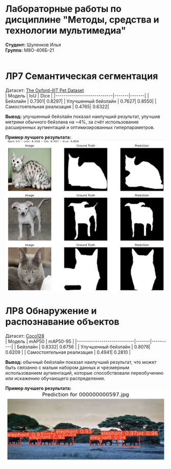 # Лабораторные работы по дисциплине "Методы, средства и технологии мультимедиа"
**Студент:** Шуленков Илья <br/>
**Группа:** М8О-406Б-21 <br/>
<br/>

# ЛР7 Семантическая сегментация 
Датасет: [The Oxford-IIIT Pet Dataset](https://www.robots.ox.ac.uk/~vgg/data/pets/) <br/>
| Модель                     | IoU   | Dice  |
|----------------------------|-------|-------|
| Бейзлайн                   | 0.7301| 0.8297|
| Улучшенный бейзлайн        | 0.7627| 0.8550|
| Самостоятельная реализация | 0.4765| 0.6322|

**Вывод:** улучшенный бейзлайн показал наилучший результат, улучшив метрики обычного бейзлана на ~4%, за счёт использования расширенных аугментаций и оптимизированных гиперпараметров. 

**Пример лучшего результата:** 
![Пример](res7.png)

# ЛР8 Обнаружение и распознавание объектов
Датасет: [Coco128](https://www.kaggle.com/datasets/ultralytics/coco128) <br/>
| Модель                     | mAP50 | mAP50-95 |
|----------------------------|-------|----------|
| Бейзлайн                   | 0.8332| 0.6756   |
| Улучшенный бейзлайн        | 0.8078| 0.6209   |
| Самостоятельная реализация | 0.4941| 0.2810   |

**Вывод:** обычный бейзлайн показал наилучший результат, что может быть связанно с малым набором данных и чрезмерным использованием аугментаций, которые способствовали переобучению или искажению обучающего распределения.

**Пример лучшего результата:** 
![Пример](res8.png)
